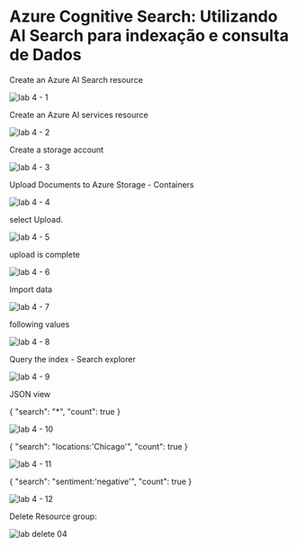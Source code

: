 # Azure Cognitive Search: Utilizando AI Search para indexação e consulta de Dados

Create an Azure AI Search resource

![lab 4 - 1](https://github.com/lsantos1820/An-lise-de-Sentimentos-com-Language-Studio-no-Azure-AI/assets/75084857/1d613e32-f054-4f33-839e-59365991c1de)

Create an Azure AI services resource

![lab 4 - 2](https://github.com/lsantos1820/An-lise-de-Sentimentos-com-Language-Studio-no-Azure-AI/assets/75084857/ecf6fe1e-757e-4558-80a2-d3972b9cbf11)

Create a storage account

![lab 4 - 3](https://github.com/lsantos1820/An-lise-de-Sentimentos-com-Language-Studio-no-Azure-AI/assets/75084857/9c3944dc-c4d6-4f14-a79d-46d11bbc64bb)

Upload Documents to Azure Storage - Containers

![lab 4 - 4](https://github.com/lsantos1820/An-lise-de-Sentimentos-com-Language-Studio-no-Azure-AI/assets/75084857/30a660bc-05ed-4e9e-9b23-d8007ec26c2b)

 select Upload.

![lab 4 - 5](https://github.com/lsantos1820/An-lise-de-Sentimentos-com-Language-Studio-no-Azure-AI/assets/75084857/227616f9-2bf2-4b42-bba7-6e8e9aae6590)

upload is complete

![lab 4 - 6](https://github.com/lsantos1820/An-lise-de-Sentimentos-com-Language-Studio-no-Azure-AI/assets/75084857/addd8cfb-1c59-43e9-8aba-4dcff19870d6)

Import data

![lab 4 - 7](https://github.com/lsantos1820/An-lise-de-Sentimentos-com-Language-Studio-no-Azure-AI/assets/75084857/648533f0-f21a-4f68-b77b-74540d5a83aa)

following values

![lab 4 - 8](https://github.com/lsantos1820/An-lise-de-Sentimentos-com-Language-Studio-no-Azure-AI/assets/75084857/507567c3-e34a-4985-a206-4541aed74144)

Query the index - Search explorer

![lab 4 - 9](https://github.com/lsantos1820/An-lise-de-Sentimentos-com-Language-Studio-no-Azure-AI/assets/75084857/9804d2a5-1f22-4988-b9df-aa85727e249a)

JSON view

{
    "search": "*",
    "count": true
}

![lab 4 - 10](https://github.com/lsantos1820/An-lise-de-Sentimentos-com-Language-Studio-no-Azure-AI/assets/75084857/da7b5c22-267f-4306-aef7-40e089abad00)

{
 "search": "locations:'Chicago'",
 "count": true
}

![lab 4 - 11](https://github.com/lsantos1820/An-lise-de-Sentimentos-com-Language-Studio-no-Azure-AI/assets/75084857/d667716a-c3b7-4ae1-8f25-5a6f1147a72c)

{
 "search": "sentiment:'negative'",
 "count": true
}


![lab 4 - 12](https://github.com/lsantos1820/An-lise-de-Sentimentos-com-Language-Studio-no-Azure-AI/assets/75084857/b2a22d93-886b-4a8c-8976-e900239072c6)


Delete Resource group:

![lab delete 04](https://github.com/lsantos1820/An-lise-de-Sentimentos-com-Language-Studio-no-Azure-AI/assets/75084857/71583197-11b1-42b5-948b-f5a39ce4fc65)